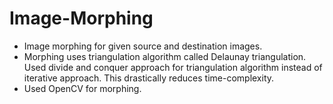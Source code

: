 # Image-Morphing
- Image morphing for given source and destination images.  
- Morphing uses triangulation algorithm called Delaunay triangulation. Used divide and conquer approach for triangulation algorithm instead of iterative approach. This drastically reduces time-complexity.    
- Used OpenCV for morphing.